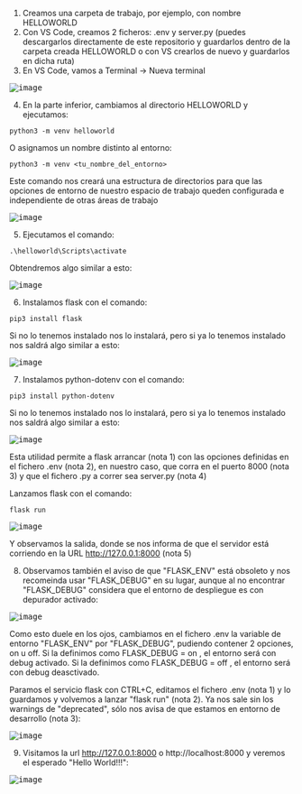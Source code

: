 1. Creamos una carpeta de trabajo, por ejemplo, con nombre HELLOWORLD
2. Con VS Code, creamos 2 ficheros: .env y server.py (puedes descargarlos directamente de este repositorio y guardarlos dentro de la carpeta creada HELLOWORLD o con VS crearlos de nuevo y guardarlos en dicha ruta)
3. En VS Code, vamos a Terminal -> Nueva terminal

<kbd>![image](https://user-images.githubusercontent.com/20743678/218127698-7e614fa2-0f26-4917-8572-9ecec8faa70a.png)</kbd>

4. En la parte inferior, cambiamos al directorio HELLOWORLD y ejecutamos:
```shell
python3 -m venv helloworld
```
O asignamos un nombre distinto al entorno:
```shell
python3 -m venv <tu_nombre_del_entorno>
```

Este comando nos creará una estructura de directorios para que las opciones de entorno de nuestro espacio de trabajo queden configurada e independiente de otras áreas de trabajo

<kbd>![image](https://user-images.githubusercontent.com/20743678/218128508-e0544938-6fa7-48a1-bb5a-7deab09d3ff1.png)</kbd>

5. Ejecutamos el comando:
```shell
.\helloworld\Scripts\activate
```
Obtendremos algo similar a esto:

<kbd>![image](https://user-images.githubusercontent.com/20743678/218129298-4f8e8950-4648-4661-82e7-2fe0c6924312.png)</kbd>

6. Instalamos flask con el comando:

```shell
pip3 install flask
```
Si no lo tenemos instalado nos lo instalará, pero si ya lo tenemos instalado nos saldrá algo similar a esto:

<kbd>![image](https://user-images.githubusercontent.com/20743678/218129868-9b07b510-561e-42e9-a11a-4145df7174cf.png)</kbd>

7. Instalamos python-dotenv con el comando:

```shell
pip3 install python-dotenv
```
Si no lo tenemos instalado nos lo instalará, pero si ya lo tenemos instalado nos saldrá algo similar a esto:

<kbd>![image](https://user-images.githubusercontent.com/20743678/218130121-af5655c0-dbf1-45fd-a042-dc1321340e48.png)</kbd>

Esta utilidad permite a flask arrancar (nota 1) con las opciones definidas en el fichero .env (nota 2), en nuestro caso, que corra en el puerto 8000 (nota 3) y que el fichero .py a correr sea server.py (nota 4)

Lanzamos flask con el comando:

```shell
flask run
```

<kbd>![image](https://user-images.githubusercontent.com/20743678/218131616-25bd5903-d174-4465-bbba-95597392b161.png)</kbd>

Y observamos la salida, donde se nos informa de que el servidor está corriendo en la URL http://127.0.0.1:8000 (nota 5)

8. Observamos también el aviso de que "FLASK_ENV" está obsoleto y nos recomeinda usar "FLASK_DEBUG" en su lugar, aunque al no encontrar "FLASK_DEBUG" considera que el entorno de despliegue es con depurador activado:

<kbd>![image](https://user-images.githubusercontent.com/20743678/218132816-e1d1f680-9d4c-4ca3-aa45-fc94d3a52090.png)</kbd>

Como esto duele en los ojos, cambiamos en el fichero .env la variable de entorno "FLASK_ENV" por "FLASK_DEBUG", pudiendo contener 2 opciones, on u off. Si la definimos como FLASK_DEBUG = on , el entorno será con debug activado. Si la definimos como FLASK_DEBUG = off , el entorno será con debug deasctivado.

Paramos el servicio flask con CTRL+C, editamos el fichero .env (nota 1) y lo guardamos y volvemos a lanzar "flask run" (nota 2). Ya nos sale sin los warnings de "deprecated", sólo nos avisa de que estamos en entorno de desarrollo (nota 3):

<kbd>![image](https://user-images.githubusercontent.com/20743678/218141645-24a645cf-3695-4dab-acd0-4ce89a9e387a.png)</kbd>

9. Visitamos la url http://127.0.0.1:8000 o http://localhost:8000 y veremos el esperado "Hello World!!!":

<kbd>![image](https://user-images.githubusercontent.com/20743678/218142914-6bbb6b74-c091-4f4d-8d94-2df68144ee68.png)</kbd>
